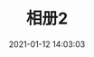 ---
title: 相册2
comments: false
date: 2021-01-12 14:03:03
keywords:
description: 棉花糖
photos: /images/categories.jpg
layout: _partial/album
---